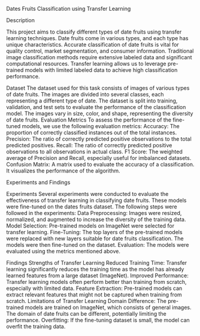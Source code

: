 Dates Fruits Classification using Transfer Learning

Description

This project aims to classify different types of date fruits using transfer learning techniques. Date fruits come in various types, and each type has unique characteristics. Accurate classification of date fruits is vital for quality control, market segmentation, and consumer information. Traditional image classification methods require extensive labeled data and significant computational resources. Transfer learning allows us to leverage pre-trained models with limited labeled data to achieve high classification performance.

Dataset
The dataset used for this task consists of images of various types of date fruits. The images are divided into several classes, each representing a different type of date. The dataset is split into training, validation, and test sets to evaluate the performance of the classification model. The images vary in size, color, and shape, representing the diversity of date fruits.
Evaluation Metrics
To assess the performance of the fine-tuned models, we use the following evaluation metrics:
Accuracy: The proportion of correctly classified instances out of the total instances.
Precision: The ratio of correctly predicted positive observations to the total predicted positives.
Recall: The ratio of correctly predicted positive observations to all observations in actual class.
F1 Score: The weighted average of Precision and Recall, especially useful for imbalanced datasets.
Confusion Matrix: A matrix used to evaluate the accuracy of a classification. It visualizes the performance of the algorithm.

Experiments and Findings

Experiments
Several experiments were conducted to evaluate the effectiveness of transfer learning in classifying date fruits. These models were fine-tuned on the dates fruits dataset. The following steps were followed in the experiments:
Data Preprocessing: Images were resized, normalized, and augmented to increase the diversity of the training data.
Model Selection: Pre-trained models on ImageNet were selected for transfer learning.
Fine-Tuning: The top layers of the pre-trained models were replaced with new layers suitable for date fruits classification. The models were then fine-tuned on the dataset.
Evaluation: The models were evaluated using the metrics mentioned above.

Findings
Strengths of Transfer Learning
Reduced Training Time: Transfer learning significantly reduces the training time as the model has already learned features from a large dataset (ImageNet).
Improved Performance: Transfer learning models often perform better than training from scratch, especially with limited data.
Feature Extraction: Pre-trained models can extract relevant features that might not be captured when training from scratch.
Limitations of Transfer Learning
Domain Difference: The pre-trained models are trained on ImageNet, which consists of general images. The domain of date fruits can be different, potentially limiting the performance.
Overfitting: If the fine-tuning dataset is small, the model can overfit the training data.
